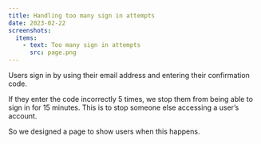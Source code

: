 ```yaml
---
title: Handling too many sign in attempts
date: 2023-02-22
screenshots:
  items:
    - text: Too many sign in attempts
      src: page.png
---
```


Users sign in by using their email address and entering their confirmation code.

If they enter the code incorrectly 5 times, we stop them from being able to sign in for 15 minutes. This is to stop someone else accessing a user’s account.

So we designed a page to show users when this happens.
